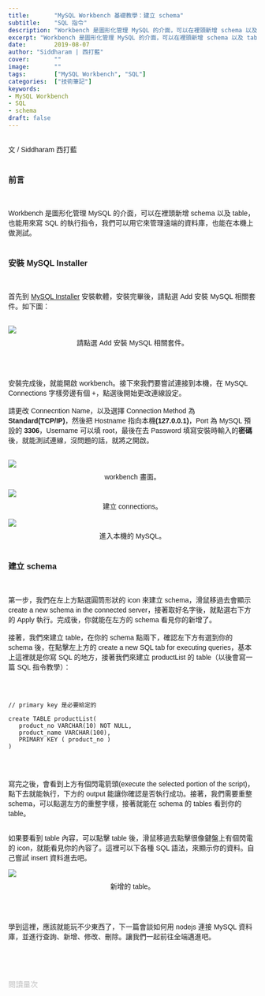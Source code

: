 ```yaml
---
title:       "MySQL Workbench 基礎教學：建立 schema"
subtitle:    "SQL 指令"
description: "Workbench 是圖形化管理 MySQL 的介面，可以在裡頭新增 schema 以及 table，也能用來寫 SQL 的執行指令，我們可以用它來管理遠端的資料庫，也能在本機上做測試......"
excerpt: "Workbench 是圖形化管理 MySQL 的介面，可以在裡頭新增 schema 以及 table，也能用來寫 SQL 的執行指令，我們可以用它來管理遠端的資料庫，也能在本機上做測試......"
date:        2019-08-07
author: "Siddharam | 西打藍"
cover:       ""
image:       ""
tags:        ["MySQL Workbench", "SQL"]
categories:  ["技術筆記"]
keywords:
- MySQL Workbench
- SQL
- schema
draft: false
---
```


<article style="font-family: 'Noto Sans TC', '微軟正黑體', sans-serif; font-weight: 300;">

<br>文 / Siddharam 西打藍<br><br>

<h3 class="article-h1-color">前言</h3><br>

Workbench 是圖形化管理 MySQL 的介面，可以在裡頭新增 schema 以及 table，也能用來寫 SQL 的執行指令，我們可以用它來管理遠端的資料庫，也能在本機上做測試。<br><br>


<h3 class="article-h1-color">安裝 MySQL Installer</h3><br>

首先到 <a href="https://dev.mysql.com/downloads/installer/">MySQL Installer</a> 安裝軟體，安裝完畢後，請點選 Add 安裝 MySQL 相關套件。如下圖：<br><br>

<img style="margin-bottom:8px;" src="https://frontenter.files.wordpress.com/2019/08/w1.png"/>
<div style="text-align:center">請點選 Add 安裝 MySQL 相關套件。</div><br><br><br>

安裝完成後，就能開啟 workbench。接下來我們要嘗試連接到本機，在 MySQL Connections 字樣旁邊有個 +，點選後開始更改連線設定。<br><br>
請更改 Connecntion Name，以及選擇 Connection Method 為 <b>Standard(TCP/IP)</b>，然後把 Hostname 指向本機<b>(127.0.0.1)</b>，Port 為 MySQL 預設的 <b>3306</b>，Username 可以填 root，最後在去 Password 填寫安裝時輸入的<b>密碼</b>後，就能測試連線，沒問題的話，就將之開啟。<br><br>

<img style="margin-bottom:8px;" src="https://frontenter.files.wordpress.com/2019/08/w6.jpg"/>
<div style="text-align:center">workbench 畫面。</div><br>


<img style="margin-bottom:8px;" src="https://frontenter.files.wordpress.com/2019/08/w3-1.png"/>
<div style="text-align:center">建立 connections。</div><br>

<img style="margin-bottom:8px;" src="https://frontenter.files.wordpress.com/2019/08/w4.png"/>
<div style="text-align:center">進入本機的 MySQL。</div><br>

<h3 class="article-h1-color">建立 schema</h3><br>

第一步，我們在左上方點選圓筒形狀的 icon 來建立 schema，滑鼠移過去會顯示 create a new schema in the connected server，接著取好名字後，就點選右下方的 Apply 執行。完成後，你就能在左方的 schema 看見你的新增了。<br><br>
接著，我們來建立 table，在你的 schema 點兩下，確認左下方有選到你的 schema 後，在點擊左上方的 create a new SQL tab for executing queries，基本上這裡就是你寫 SQL 的地方，接著我們來建立 productList 的 table（以後會寫一篇 SQL 指令教學）：<br><br>

<pre><code>

// primary key 是必要給定的

create TABLE productList(
   product_no VARCHAR(10) NOT NULL,   
   product_name VARCHAR(100),
   PRIMARY KEY ( product_no )
)

</code></pre><br>

寫完之後，會看到上方有個閃電箭頭(execute the selected  portion of the script)，點下去就能執行，下方的 output 能讓你確認是否執行成功。接著，我們需要重整 schema，可以點選左方的重整字樣，接著就能在 schema 的 tables 看到你的 table。<br><br>

如果要看到 table 內容，可以點擊 table 後，滑鼠移過去點擊很像鍵盤上有個閃電的 icon，就能看見你的內容了。這裡可以下各種 SQL 語法，來顯示你的資料。自己嘗試 insert 資料進去吧。

<img style="margin-bottom:8px;" src="https://frontenter.files.wordpress.com/2019/08/w5.png"/>
<div style="text-align:center">新增的 table。</div><br><br><br>

學到這裡，應該就能玩不少東西了，下一篇會談如何用 nodejs 連接 MySQL 資料庫，並進行查詢、新增、修改、刪除。讓我們一起前往全端邁進吧。



<br><br><br>

</article>

<div style="color: #bfbfbf; font-size: 15px;" id="busuanzi_container_page_pv">
  閱讀量<span id="busuanzi_value_page_pv"></span>次
</div>

<script src="../../js/post.js"></script>